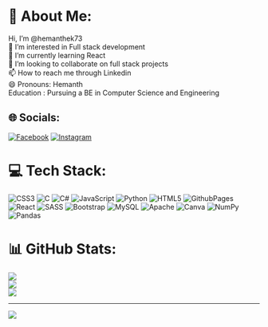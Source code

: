 # 💫 About Me:
Hi, I’m @hemanthek73<br>👀 I’m interested in Full stack development<br>🌱 I’m currently learning React<br>💞️ I’m looking to collaborate on full stack projects<br>📫 How to reach me through Linkedin<br>😄 Pronouns: Hemanth<br>Education : Pursuing a BE in Computer Science and Engineering


## 🌐 Socials:
[![Facebook](https://img.shields.io/badge/Facebook-%231877F2.svg?logo=Facebook&logoColor=white)](https://facebook.com/hemanthgowda) [![Instagram](https://img.shields.io/badge/Instagram-%23E4405F.svg?logo=Instagram&logoColor=white)](https://instagram.com/hemanth_ek) 

# 💻 Tech Stack:
![CSS3](https://img.shields.io/badge/css3-%231572B6.svg?style=flat&logo=css3&logoColor=white) ![C](https://img.shields.io/badge/c-%2300599C.svg?style=flat&logo=c&logoColor=white) ![C#](https://img.shields.io/badge/c%23-%23239120.svg?style=flat&logo=csharp&logoColor=white) ![JavaScript](https://img.shields.io/badge/javascript-%23323330.svg?style=flat&logo=javascript&logoColor=%23F7DF1E) ![Python](https://img.shields.io/badge/python-3670A0?style=flat&logo=python&logoColor=ffdd54) ![HTML5](https://img.shields.io/badge/html5-%23E34F26.svg?style=flat&logo=html5&logoColor=white) ![GithubPages](https://img.shields.io/badge/github%20pages-121013?style=flat&logo=github&logoColor=white) ![React](https://img.shields.io/badge/react-%2320232a.svg?style=flat&logo=react&logoColor=%2361DAFB) ![SASS](https://img.shields.io/badge/SASS-hotpink.svg?style=flat&logo=SASS&logoColor=white) ![Bootstrap](https://img.shields.io/badge/bootstrap-%238511FA.svg?style=flat&logo=bootstrap&logoColor=white) ![MySQL](https://img.shields.io/badge/mysql-%2300000f.svg?style=flat&logo=mysql&logoColor=white) ![Apache](https://img.shields.io/badge/apache-%23D42029.svg?style=flat&logo=apache&logoColor=white) ![Canva](https://img.shields.io/badge/Canva-%2300C4CC.svg?style=flat&logo=Canva&logoColor=white) ![NumPy](https://img.shields.io/badge/numpy-%23013243.svg?style=flat&logo=numpy&logoColor=white) ![Pandas](https://img.shields.io/badge/pandas-%23150458.svg?style=flat&logo=pandas&logoColor=white)
# 📊 GitHub Stats:
![](https://github-readme-stats.vercel.app/api?username=hemanthek73&theme=algolia&hide_border=false&include_all_commits=false&count_private=false)<br/>
![](https://github-readme-streak-stats.herokuapp.com/?user=hemanthek73&theme=algolia&hide_border=false)<br/>
![](https://github-readme-stats.vercel.app/api/top-langs/?username=hemanthek73&theme=algolia&hide_border=false&include_all_commits=false&count_private=false&layout=compact)

---
[![](https://visitcount.itsvg.in/api?id=hemanthek73&icon=0&color=0)](https://visitcount.itsvg.in)

<!-- Proudly created with GPRM ( https://gprm.itsvg.in ) -->
